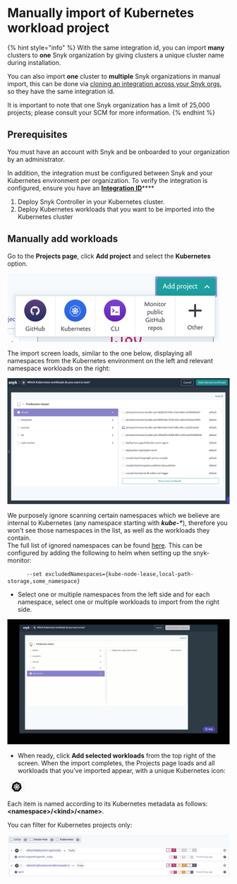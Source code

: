# Manually import of Kubernetes workload project

{% hint style="info" %}
With the same integration id, you can import **many** clusters to **one** Snyk organization by giving clusters a unique cluster name during installation.

You can also import **one** cluster to **multiple** Snyk organizations in manual import, this can be done via [cloning an integration across your Snyk orgs](../../../../integrations/git-repository-and-ci-cd-integrations-comparisons/managing-integrations/clone-an-integration-across-your-snyk-orgs.md), so they have the same integration id.

It is important to note that one Snyk organization has a limit of 25,000 projects; please consult your SCM for more information.
{% endhint %}

## **Prerequisites**

You must have an account with Snyk and be onboarded to your organization by an administrator.

In addition, the integration must be configured between Snyk and your Kubernetes environment per organization. To verify the integration is configured, ensure you have an [**Integration ID**](../kubernetes-integration-overview/viewing-your-kubernetes-integration-settings.md)\*\*\*\*

1. Deploy Snyk Controller in your Kubernetes cluster.
2. Deploy Kubernetes workloads that you want to be imported into the Kubernetes cluster

## Manually add workloads

Go to the **Projects page**, click **Add project** and select the **Kubernetes** option.

![](../../../../.gitbook/assets/uuid-619a153d-6c77-f7dc-854c-ff77b3173191-en.png)

The import screen loads, similar to the one below, displaying all namespaces from the Kubernetes environment on the left and relevant namespace workloads on the right:

![](../../../../.gitbook/assets/uuid-3a8568e0-b5a4-34af-d612-83466b206882-en.png)

We purposely ignore scanning certain namespaces which we believe are internal to Kubernetes (any namespace starting with _**kube-\***_), therefore you won't see those namespaces in the list, as well as the workloads they contain.\
The full list of ignored namespaces can be found [here](https://github.com/snyk/kubernetes-monitor/blob/master/src/supervisor/watchers/internal-namespaces.ts). This can be configured by adding the following to helm when setting up the snyk-monitor:

```
      --set excludedNamespaces={kube-node-lease,local-path-storage,some_namespace}
```

* Select one or multiple namespaces from the left side and for each namespace, select one or multiple workloads to import from the right side.

![Select\_namespace.gif](../../../../.gitbook/assets/uuid-27db0a60-f18d-5ab0-9215-5a81e467f013-en.gif)

* When ready, click **Add selected workloads** from the top right of the screen. When the import completes, the Projects page loads and all workloads that you’ve imported appear, with a unique Kubernetes icon:

![Kubernetes icon](../../../../.gitbook/assets/uuid-24e0b69a-01c3-9434-9dac-9b44864bd269-en.png)

Each item is named according to its Kubernetes metadata as follows: **\<namespace>/\<kind>/\<name>**.

You can filter for Kubernetes projects only:

![](<../../../../.gitbook/assets/image (5) (1) (1) (1).png>)

